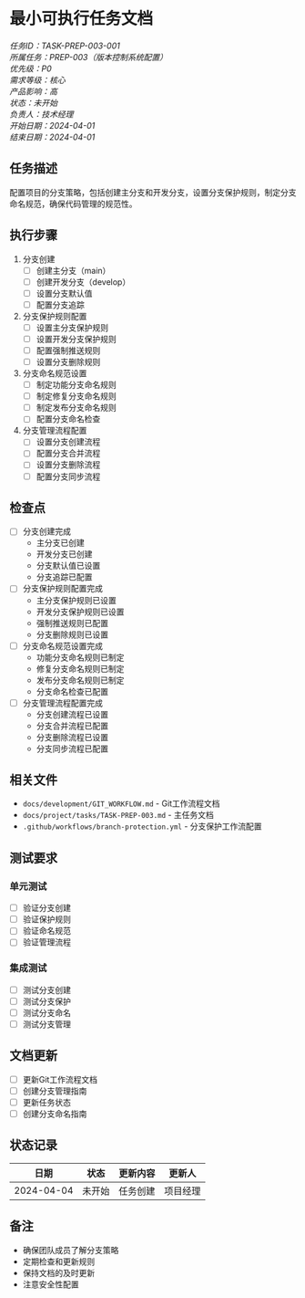 # 最小可执行任务文档

*任务ID：TASK-PREP-003-001*  
*所属任务：PREP-003（版本控制系统配置）*  
*优先级：P0*  
*需求等级：核心*  
*产品影响：高*  
*状态：未开始*  
*负责人：技术经理*  
*开始日期：2024-04-01*  
*结束日期：2024-04-01*

## 任务描述
配置项目的分支策略，包括创建主分支和开发分支，设置分支保护规则，制定分支命名规范，确保代码管理的规范性。

## 执行步骤
1. 分支创建
   - [ ] 创建主分支（main）
   - [ ] 创建开发分支（develop）
   - [ ] 设置分支默认值
   - [ ] 配置分支追踪

2. 分支保护规则配置
   - [ ] 设置主分支保护规则
   - [ ] 设置开发分支保护规则
   - [ ] 配置强制推送规则
   - [ ] 设置分支删除规则

3. 分支命名规范设置
   - [ ] 制定功能分支命名规则
   - [ ] 制定修复分支命名规则
   - [ ] 制定发布分支命名规则
   - [ ] 配置分支命名检查

4. 分支管理流程配置
   - [ ] 设置分支创建流程
   - [ ] 配置分支合并流程
   - [ ] 设置分支删除流程
   - [ ] 配置分支同步流程

## 检查点
- [ ] 分支创建完成
  - 主分支已创建
  - 开发分支已创建
  - 分支默认值已设置
  - 分支追踪已配置
- [ ] 分支保护规则配置完成
  - 主分支保护规则已设置
  - 开发分支保护规则已设置
  - 强制推送规则已配置
  - 分支删除规则已设置
- [ ] 分支命名规范设置完成
  - 功能分支命名规则已制定
  - 修复分支命名规则已制定
  - 发布分支命名规则已制定
  - 分支命名检查已配置
- [ ] 分支管理流程配置完成
  - 分支创建流程已设置
  - 分支合并流程已配置
  - 分支删除流程已设置
  - 分支同步流程已配置

## 相关文件
- `docs/development/GIT_WORKFLOW.md` - Git工作流程文档
- `docs/project/tasks/TASK-PREP-003.md` - 主任务文档
- `.github/workflows/branch-protection.yml` - 分支保护工作流配置

## 测试要求
### 单元测试
- [ ] 验证分支创建
- [ ] 验证保护规则
- [ ] 验证命名规范
- [ ] 验证管理流程

### 集成测试
- [ ] 测试分支创建
- [ ] 测试分支保护
- [ ] 测试分支命名
- [ ] 测试分支管理

## 文档更新
- [ ] 更新Git工作流程文档
- [ ] 创建分支管理指南
- [ ] 更新任务状态
- [ ] 创建分支命名指南

## 状态记录
| 日期 | 状态 | 更新内容 | 更新人 |
|------|------|---------|--------|
| 2024-04-04 | 未开始 | 任务创建 | 项目经理 |

## 备注
- 确保团队成员了解分支策略
- 定期检查和更新规则
- 保持文档的及时更新
- 注意安全性配置 